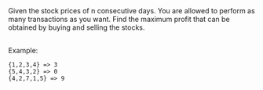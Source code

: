 
##
Given the stock prices of n consecutive days. You are allowed to perform as many transactions as you want. Find the maximum profit that can be obtained by buying and selling the stocks.


##
Example:
```
{1,2,3,4} => 3
{5,4,3,2} => 0
{4,2,7,1,5} => 9
```

